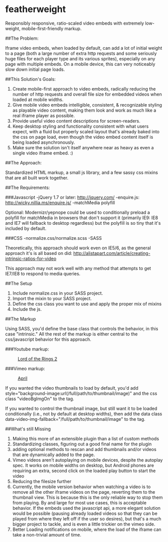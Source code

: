 featherweight
=============

Responsibly responsive, ratio-scaled video embeds with extremely low-weight, mobile-first-friendly markup.

##The Problem: 

Iframe video embeds, when loaded by default, can add a lot of initial weight to a page (both a large number of extra http requests and some seriously huge files for each player type and its various sprites), especially on any page with multiple embeds.  On a mobile device, this can very noticeably slow down initial page loads.

##This Solution's Goals: 
1. Create mobile-first approach to video embeds, radically reducing the number of http requests and overall file size for embedded videos when loaded at mobile widths.
2. Give mobile video embeds intelligible, consistent, & recognizable styling as playable video content, making them look and work as much like a real iframe player as possible.
3. Provide useful video content descriptions for screen-readers.
4. Keep desktop styling and functionality consistent with what users expect, with a fluid but properly scaled layout that's already baked into the css on page load, even though the video embed content itself is being loaded asynchronously.
5. Make sure the solution isn't itself anywhere near as heavy as even a single video iframe embed. :)

##The Approach:

Standardized HTML markup, a small js library, and a few sassy css mixins that are all built work together.

##The Requirements:
	
###Javascript
	-jQuery 1.7 or later: http://jquery.com/
	-enquire.js: http://wicky.nillia.ms/enquire.js/
	-matchMedia polyfill

Optional: Modernizr/yepnope could be used to conditionally preload a polyfill for matchMedia in browsers that don't support it (primarily IE9: IE8 and IE7 will fallback to desktop regardless) but the polyfill is so tiny that it's included by default.

###CSS
	-normalize.css/normalize.scss
	-SASS

Theoretically, this approach should work even on IE5/6, as the general approach it's is all based on did: http://alistapart.com/article/creating-intrinsic-ratios-for-video 

This approach may not work well with any method that attempts to get IE7/IE8 to respond to media queries.

##The Setup

1. Include normalize.css in your SASS project.
2. Import the mixin to your SASS project.
3. Define the css class you want to use and apply the proper mix of mixins
4. Include the js.

##The Markup

Using SASS, you'd define the base class that controls the behavior, in this case "intrinsic."  All the rest of the markup is either central to the css/javascript behavior for this approach.

###Youtube markup:
		<figure class="intrinsic">
			<a href="//www.youtube.com/watch?v=rjx1-otbBLg&fs=1&rel=0">
				<figcaption>Lord of the Rings 2</figcaption>
			</a>
		</figure>

###Vimeo markup:
		<figure class="intrinsic">
			<a href="//player.vimeo.com/video/40301492?title=0&amp;byline=0&amp;portrait=0&amp;color=ffffff">
				<figcaption>April</figcaption>
			</a>
		</figure>	

If you wanted the video thumbnails to load by default, you'd add style="background-image:url(/full/path/to/thumbnail/image)" and the css class "videoBgImgOn" to the <a> tag.

If you wanted to control the thumbnail image, but still want it to be loaded conditionally (i.e., not by default at desktop widths), then add the data class data-video-img-fallback="/full/path/to/thumbnail/image" to the <a> tag.

##What's still Missing

1. Making this more of an extensible plugin than a list of custom methods
2. Standardizing classes, figuring out a good final name for the plugin
3. adding optional methods to rescan and add thumbnails and/or videos that are dynamically added to the page.
4. Vimeo videos aren't autoplaying on mobile devices, despite the autoplay spec. It works on mobile widths on desktop, but Android phones are requiring an extra, second click on the loaded play button to start the video
5. Reducing the filesize further
6. Currently, the mobile version behavior when watching a video is to remove all the other iframe videos on the page, reverting them to the thumbnail view.  This is because this is the only reliable way to stop them from playing.  By and large for most use cases, this is acceptable behavior.  If the embeds used the javascript api, a more elegant solution would be possible (pausing already loaded videos so that they can be played from where they left off if the user so desires), but that's a much bigger project to tackle, and is even a little trickier on the vimeo side.
7. Better Loading notifications on mobile, where the load of the iframe can take a non-trivial amount of time.
